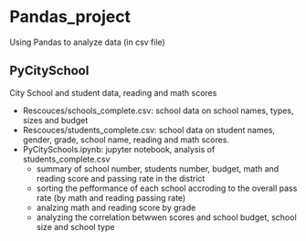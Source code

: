 # Pandas_project
Using Pandas to analyze data (in csv file)

## PyCitySchool
City School and student data, reading and math scores
* Rescouces/schools_complete.csv: school data on school names, types, sizes and budget
* Rescouces/students_complete.csv: school data on student names, gender, grade, school name, reading and math scores. 
* PyCitySchools.ipynb: jupyter notebook, analysis of students_complete.csv
  * summary of school number, students number, budget, math and reading score and passing rate in the district
  * sorting the pefformance of each school accroding to the overall pass rate (by math and reading passing rate)
  * analzing math and reading score by grade
  * analyzing the correlation betwwen scores and school budget, school size and school type
